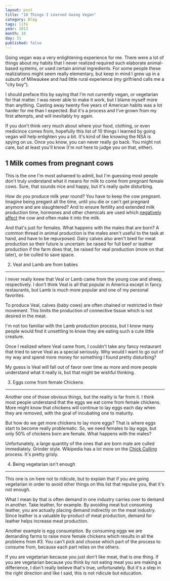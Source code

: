 ```yaml
---
layout: post
title: "10 Things I Learned Going Vegan"
category: Blog
tags: life
year: 2013
month: 10
day: 31
published: false
---
```


Going vegan was a very enlightening experience for me. There were a lot of things about my habits that I never realized required such elaborate animal-based systems, or used certain animal ingredients. For some people these realiziations might seem really elementary, but keep in mind I grew up in a suburb of Milwaukee and had little rural experience (my girlfriend calls me a "city boy").

I should preface this by saying that I'm not currently vegan, or vegetarian for that matter. I was never able to make it work, but I blame myself more than anything. Casting away twenty five years of American habits was a lot harder for me than I expected. But it's a process and I've grown from my first attempts, and will inevitably try again.

If you don't think very much about where your food, clothing, or even medicince comes from, hopefully this list of 10 things I learned by going vegan will help enlighten you a bit. It's kind of like knowing the NSA is spying on us. Once you know, you can never really go back. You might not care, but at least you'll know (I'm not here to judge you on that, either).

1 Milk comes from pregnant cows
-------------------------------

This is the one I'm most ashamed to admit, but I'm guessing most people don't truly understand what it means for milk to come from pregnant female cows. Sure, that sounds nice and happy, but it's really quite disturbing.

How do you produce milk year round? You have to keep the cow pregnant. Imagine being pregant all the time, until you die or can't get pregnant anymore and are slaughtered? And to ensure fertility and extended milk production time, hormones and other chemicals are used which [negatively affect](http://en.wikipedia.org/wiki/Bovine_somatotropin#Controversy) the cow and often make it into the milk.

And that's just for females. What happens with the males that are born? A common thread in animal production is the males aren't useful to the task at hand, and have to be repurposed. Dairy calves also aren't bred for meat production so their future is uncertain: be raised for full beef or leather production if the farm does that, be raised for veal production (more on that later), or be culled to save space.

2. Veal and Lamb are from babies
--------------------------------

I never really knew that Veal or Lamb came from the young cow and sheep, respectively. I don't think Veal is all that popular in America except in fancy restaurants, but Lamb is much more popular and one of my personal favorites.

To produce Veal, calves (baby cows) are often chained or restricted in their movement. This limits the production of connective tissue which is not desired in the meat.

I'm not too familiar with the Lamb production process, but I know many people would find it unsettling to know they are eating such a cute little creature.

Once I realized where Veal came from, I couldn't take any fancy restaurant that tried to serve Veal as a special seriously. Why would I want to go out of my way and spend more money for something I found pretty disturbing?

My guess is Veal will fall out of favor over time as more and more people understand what it really is, but that might be wishful thinking.

3. Eggs come from female Chickens
---------------------------------

Another one of those obvious things, but the reality is far from it. I think most people understand that the eggs we eat come from female chickens. More might know that chickens will continue to lay eggs each day when they are removed, with the goal of incubating one to maturity.

But how do we get more chickens to lay more eggs? That is where eggs start to become really problematic. So, we need females to lay eggs, but only 50% of chickens born are female. What happens with the males?

Unfortunately, a large quantity of the ones that are born male are culled immediately. Grinder style. Wikipedia has a lot more on the [Chick Culling](http://en.wikipedia.org/wiki/Chick_culling) process. It's pretty grisly.

4. Being vegetarian isn't enough
--------------------------------

This one is on here not to ridicule, but to explain that if you are going vegetarian in order to avoid other things on this list that repulse you, that it's not enough.

What I mean by that is often demand in one industry carries over to demand in another. Take leather, for example. By avoiding meat but consuming leather, you are actually placing demand indirectly on the meat industry. Since leather is a valuable by-product of meat production, demand for leather helps increase meat production.

Another example is egg consumption. By consuming eggs we are demanding farms to raise more female chickens which results in all the problems from #3. You can't pick and choose which part of the process to consume from, because each part relies on the others.

If you are vegetarian because you just don't like meat, that is one thing. If you are vegetarian because you think by not eating meat you are making a differience, I don't really believe that's true, unfortunately. But it's a step in the right direction and like I said, this is not ridicule but education.

